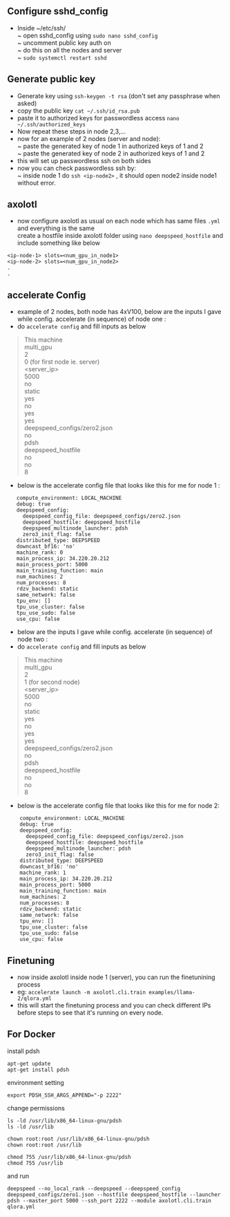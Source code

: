 ## Configure sshd_config 
- Inside ~/etc/ssh/ <br>
	 ~ open sshd_config using ``sudo nano sshd_config`` <br>
	 ~ uncomment public key auth on <br>
	 ~ do this on all the nodes and server <br>
	 ~ ``sudo systemctl restart sshd``
## Generate public key
- Generate key using ``ssh-keygen -t rsa`` (don't set any passphrase when asked) <br>
- copy the public key ``cat ~/.ssh/id_rsa.pub`` <br>
- paste it to authorized keys for passwordless  access ``nano ~/.ssh/authorized_keys`` <br>
- Now repeat these steps in node 2,3,... <br>
- now for an example of 2 nodes (server and node): <br>
	~ paste the generated key of node 1 in authorized keys of 1 and 2  <br>
	~ paste the generated key of node 2 in authorized keys of 1 and 2 <br>
- this will set up passwordless ssh on both sides <br>
- now you can check passwordless ssh by: <br>
  ~ inside node 1 do ``ssh <ip-node2>`` , it should open node2 inside node1 without error.  
## axolotl 
- now configure axolotl as usual on each node which has same files ``.yml`` and everything is the same  
create a hostfile inside axolotl folder using ``nano deepspeed_hostfile`` and include something like below 
```
<ip-node-1> slots=<num_gpu_in_node1>
<ip-node-2> slots=<num_gpu_in_node2> 
.
.
```
## accelerate Config 
- example of 2 nodes, both node has 4xV100, below are the inputs I gave while config. accelerate (in sequence) of node one :
- do ``accelerate config`` and fill inputs as below
> This machine <br>
> multi_gpu <br>
> 2 <br>
> 0 (for first node ie. server) <br>
> <server_ip> <br>
> 5000 <br>
> no <br>
> static <br>
> yes <br>
> no <br>
> yes <br>
> yes <br>
> deepspeed_configs/zero2.json <br>
> no <br>
> pdsh <br>
> deepspeed_hostfile <br>
> no <br>
> no <br>
> 8 <br>

- below is the accelerate config file that looks like this for me for node 1 :
 ``` 
    compute_environment: LOCAL_MACHINE
    debug: true
    deepspeed_config:
      deepspeed_config_file: deepspeed_configs/zero2.json
      deepspeed_hostfile: deepspeed_hostfile
      deepspeed_multinode_launcher: pdsh
      zero3_init_flag: false
    distributed_type: DEEPSPEED
    downcast_bf16: 'no'
    machine_rank: 0
    main_process_ip: 34.220.20.212
    main_process_port: 5000
    main_training_function: main
    num_machines: 2
    num_processes: 8
    rdzv_backend: static
    same_network: false
    tpu_env: []
    tpu_use_cluster: false
    tpu_use_sudo: false
    use_cpu: false 
```

- below are the inputs I gave while config. accelerate (in sequence) of node two :
- do ``accelerate config`` and fill inputs as below
> This machine <br>
> multi_gpu <br>
> 2 <br>
> 1 (for second node) <br> 
> <server_ip> <br>
> 5000 <br>
> no <br>
> static <br>
> yes <br>
> no <br>
> yes <br>
> yes <br>
> deepspeed_configs/zero2.json <br>
> no <br>
> pdsh <br> 
> deepspeed_hostfile <br>
> no <br>
> no <br>
> 8 <br>

- below is the accelerate config file that looks like this for me for node 2:
```  
    compute_environment: LOCAL_MACHINE
    debug: true
    deepspeed_config:
      deepspeed_config_file: deepspeed_configs/zero2.json
      deepspeed_hostfile: deepspeed_hostfile
      deepspeed_multinode_launcher: pdsh
      zero3_init_flag: false
    distributed_type: DEEPSPEED
    downcast_bf16: 'no'
    machine_rank: 1
    main_process_ip: 34.220.20.212
    main_process_port: 5000
    main_training_function: main
    num_machines: 2
    num_processes: 8
    rdzv_backend: static
    same_network: false
    tpu_env: []
    tpu_use_cluster: false
    tpu_use_sudo: false
    use_cpu: false
```
## Finetuning
- now inside axolotl inside node 1 (server), you can run the finetunining process
- eg: ``accelerate launch -m axolotl.cli.train examples/llama-2/qlora.yml``  
- this will start the finetuning process and you can check different IPs before steps to see that it's running on every node. 


## For Docker 
install pdsh
```
apt-get update
apt-get install pdsh
```

environment setting 
```
export PDSH_SSH_ARGS_APPEND="-p 2222"
```


change permissions 

```
ls -ld /usr/lib/x86_64-linux-gnu/pdsh
ls -ld /usr/lib
```
```
chown root:root /usr/lib/x86_64-linux-gnu/pdsh
chown root:root /usr/lib
```

```
chmod 755 /usr/lib/x86_64-linux-gnu/pdsh
chmod 755 /usr/lib
```

and run 
```
deepspeed --no_local_rank --deepspeed --deepspeed_config deepspeed_configs/zero1.json --hostfile deepspeed_hostfile --launcher pdsh --master_port 5000 --ssh_port 2222 --module axolotl.cli.train qlora.yml
```
